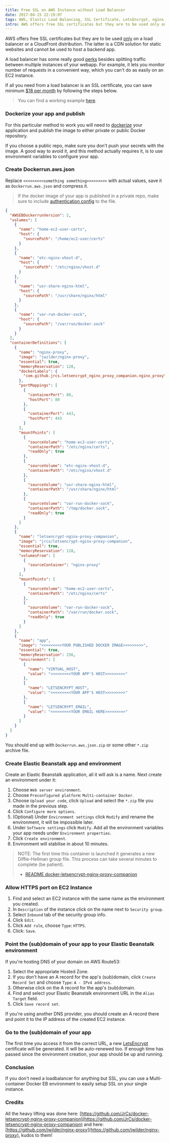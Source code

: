 ```yaml
---
title: Free SSL on AWS Instance without Load Balancer
date: 2017-04-15 22:19:07
tags: AWS, Elastic Load Balancing, SSL Certificate, LetsEncrypt, nginx
intro: AWS offers free SSL certificates but they are to be used only on a load balancer or a CloudFront distribution. The latter is a CDN solution for static websites and cannot be used to host a backend app.
---
```


AWS offers free SSL certificates but they are to be used [only](https://aws.amazon.com/certificate-manager/) on a load balancer or a CloudFront distribution. The latter is a CDN solution for static websites and cannot be used to host a backend app.

A load balancer has some really good [perks](https://aws.amazon.com/elasticloadbalancing/) besides splitting traffic between multiple instances of your webapp. For example, it lets you monitor number of requests in a convenient way, which you can't do as easily on an EC2 instance.

If all you need from a load balancer is an SSL certificate, you can save minimum [$18 per month](https://aws.amazon.com/elasticloadbalancing/classicloadbalancer/pricing/) by following the steps below.

> You can find a working example [here](https://github.com/vfeskov/war-of-bob).

### Dockerize your app and publish

For this particular method to work you will need to [dockerize](https://docs.docker.com/engine/examples/) your application and publish the image to either private or public Docker repository.

If you choose a public repo, make sure you don't push your secrets with the image. A good way to avoid it, and this method actually requires it, is to use environment variables to configure your app.

### Create Dockerrun.aws.json

Replace `<<<<<<<<<something something>>>>>>>>>` with actual values, save it as `Dockerrun.aws.json` and compress it.

>If the docker image of your app is published in a private repo, make sure to include [authentication config](http://docs.aws.amazon.com/elasticbeanstalk/latest/dg/create_deploy_docker_v2config.html#docker-multicontainer-dockerrun-privaterepo) to the file.

``` json
{
  "AWSEBDockerrunVersion": 2,
  "volumes": [
    {
      "name": "home-ec2-user-certs",
      "host": {
        "sourcePath": "/home/ec2-user/certs"
      }
    },
    {
      "name": "etc-nginx-vhost-d",
      "host": {
        "sourcePath": "/etc/nginx/vhost.d"
      }
    },
    {
      "name": "usr-share-nginx-html",
      "host": {
        "sourcePath": "/usr/share/nginx/html"
      }
    },
    {
      "name": "var-run-docker-sock",
      "host": {
        "sourcePath": "/var/run/docker.sock"
      }
    }
  ],
  "containerDefinitions": [
    {
      "name": "nginx-proxy",
      "image": "jwilder/nginx-proxy",
      "essential": true,
      "memoryReservation": 128,
      "dockerLabels": {
        "com.github.jrcs.letsencrypt_nginx_proxy_companion.nginx_proxy": "true"
      },
      "portMappings": [
        {
          "containerPort": 80,
          "hostPort": 80
        },
        {
          "containerPort": 443,
          "hostPort": 443
        }
      ],
      "mountPoints": [
        {
          "sourceVolume": "home-ec2-user-certs",
          "containerPath": "/etc/nginx/certs",
          "readOnly": true
        },
        {
          "sourceVolume": "etc-nginx-vhost-d",
          "containerPath": "/etc/nginx/vhost.d"
        },
        {
          "sourceVolume": "usr-share-nginx-html",
          "containerPath": "/usr/share/nginx/html"
        },
        {
          "sourceVolume": "var-run-docker-sock",
          "containerPath": "/tmp/docker.sock",
          "readOnly": true
        }
      ]
    },
    {
      "name": "letsencrypt-nginx-proxy-companion",
      "image": "jrcs/letsencrypt-nginx-proxy-companion",
      "essential": true,
      "memoryReservation": 128,
      "volumesFrom": [
        {
          "sourceContainer": "nginx-proxy"
        }
      ],
      "mountPoints": [
        {
          "sourceVolume": "home-ec2-user-certs",
          "containerPath": "/etc/nginx/certs"
        },
        {
          "sourceVolume": "var-run-docker-sock",
          "containerPath": "/var/run/docker.sock",
          "readOnly": true
        }
      ]
    },
    {
      "name": "app",
      "image": "<<<<<<<<<YOUR PUBLISHED DOCKER IMAGE>>>>>>>>>",
      "essential": true,
      "memoryReservation": 256,
      "environment": [
        {
          "name": "VIRTUAL_HOST",
          "value": "<<<<<<<<<YOUR APP'S HOST>>>>>>>>>"
        },
        {
          "name": "LETSENCRYPT_HOST",
          "value": "<<<<<<<<<YOUR APP'S HOST>>>>>>>>>"
        },
        {
          "name": "LETSENCRYPT_EMAIL",
          "value": "<<<<<<<<<YOUR EMAIL HERE>>>>>>>>>"
        }
      ]
    }
  ]
}
```

You should end up with `Dockerrun.aws.json.zip` or some other `*.zip` archive file.

### Create Elastic Beanstalk app and environment

Create an Elastic Beanstalk application, all it will ask is a name. Next create an environment under it:
1. Choose `Web server environment`.
2. Choose `Preconfigured platform`: `Multi-container Docker`.
3. Choose `Upload your code`, click `Upload` and select the `*.zip` file you made in the previous step.
4. Click `Configure more options`.
5. (Optional) Under `Environment settings` click `Modify` and rename the environment, it will be impossible later.
6. Under `Software settings` click `Modify`. Add all the environment variables your app needs under `Environment properties`.
7. Click `Create environment`.
8. Environment will stabilise in about 10 minutes.
> NOTE: The first time this container is launched it generates a new Diffie-Hellman group file. This process can take several minutes to complete (be patient).
> - [README docker-letsencrypt-nginx-proxy-companion](https://github.com/JrCs/docker-letsencrypt-nginx-proxy-companion)

### Allow HTTPS port on EC2 Instance

1. Find and select an EC2 instance with the same name as the environment you created.
2. In `Description` of the instance click on the name next to `Security group`.
3. Select `Inbound` tab of the security group info.
4. Click `Edit`.
5. Click `Add rule`, choose `Type`: `HTTPS`.
6. Click: `Save`.

### Point the (sub)domain of your app to your Elastic Beanstalk environment

If you're hosting DNS of your domain on AWS Route53:
1. Select the appropriate Hosted Zone.
2. If you don't have an A record for the app's (sub)domain, click `Create Record Set` and choose `Type`: `A - IPv4 address`.
3. Otherwise click on the A record for the app's (sub)domain.
4. Find and select your Elastic Beanstalk environment URL in the `Alias Target` field.
5. Click `Save record set`.

If you're using another DNS provider, you should create an A record there and point it to the IP address of the created EC2 instance.

### Go to the (sub)domain of your app

The first time you access it from the correct URL, a new [LetsEncrypt](https://letsencrypt.org/) certificate will be generated. It will be auto-renewed too. If enough time has passed since the environment creation, your app should be up and running.

### Conclusion

If you don't need a loadbalancer for anything but SSL, you can use a Multi-container Docker EB environment to easily setup SSL on your single instance.

### Credits

All the heavy lifting was done here: [https://github.com/JrCs/docker-letsencrypt-nginx-proxy-companion](https://github.com/JrCs/docker-letsencrypt-nginx-proxy-companion) and here: [https://github.com/jwilder/nginx-proxy](https://github.com/jwilder/nginx-proxy), kudos to them!

